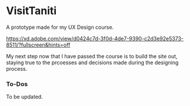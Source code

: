 # VisitTaniti
A prototype made for my UX Design course.

https://xd.adobe.com/view/d0424c7d-3f0d-4de7-9390-c2d3e92e5373-8511/?fullscreen&hints=off

My next step now that I have passed the course is to build the site out, staying true to the prcoesses and decisions made during the designing process.

### To-Dos
To be updated.
